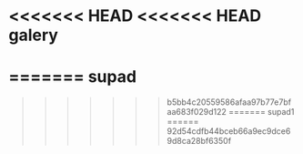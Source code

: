 <<<<<<< HEAD
<<<<<<< HEAD
galery
======
=======
supad
=====
>>>>>>> b5bb4c20559586afaa97b77e7bfaa683f029d122
=======
supad1
======
>>>>>>> 92d54cdfb44bceb66a9ec9dce69d8ca28bf6350f
